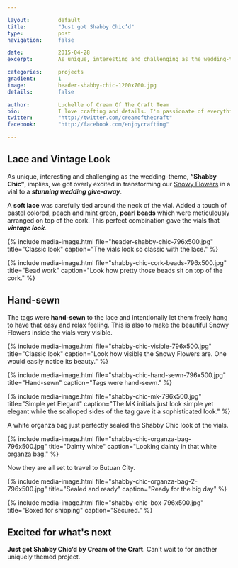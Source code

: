 ```yaml
---

layout:			default
title:  		"Just got Shabby Chic’d"
type:			post
navigation: 	false

date:   		2015-04-28
excerpt: 		As unique, interesting and challenging as the wedding-theme, “Shabby Chic”, implies, we got overly excited in transforming our Snowy Flowers in a vial to a stunning wedding give-away.

categories:		projects
gradient: 		1
image: 			header-shabby-chic-1200x700.jpg
details:		false

author: 		Luchelle of Cream Of The Craft Team
bio: 			I love crafting and details. I'm passionate of everything I make. 
twitter: 		"http://twitter.com/creamofthecraft"
facebook: 		"http://facebook.com/enjoycrafting"

---
```


## Lace and Vintage Look

As unique, interesting and challenging as the wedding-theme, **“Shabby Chic”**, implies, we got overly excited in transforming our [Snowy Flowers][sf] in a vial to a <i>**stunning wedding give-away**</i>.

A **soft lace** was carefully tied around the neck of the vial. Added a touch of pastel colored, peach and mint green, **pearl beads** which were meticulously arranged on top of the cork. This perfect combination gave the vials that <i>**vintage look**</i>.

{% include media-image.html file="header-shabby-chic-796x500.jpg" title="Classic look" caption="The vials look so classic with the lace." %}

{% include media-image.html file="shabby-chic-cork-beads-796x500.jpg" title="Bead work" caption="Look how pretty those beads sit on top of the cork." %}

## Hand-sewn
The tags were **hand-sewn** to the lace and intentionally let them freely hang to have that easy and relax feeling. This is also to make the beautiful Snowy Flowers inside the vials very visible.


{% include media-image.html file="shabby-chic-visible-796x500.jpg" title="Classic look" caption="Look how visible the Snowy Flowers are. One would easily notice its beauty." %}


{% include media-image.html file="shabby-chic-hand-sewn-796x500.jpg" title="Hand-sewn" caption="Tags were hand-sewn." %}

{% include media-image.html file="shabby-chic-mk-796x500.jpg" title="Simple yet Elegant" caption="The MK initials just look simple yet elegant while the scalloped sides of the tag gave it a sophisticated look." %}

A white organza bag just perfectly sealed the Shabby Chic look of the vials.

{% include media-image.html file="shabby-chic-organza-bag-796x500.jpg" title="Dainty white" caption="Looking dainty in that white organza bag." %}

Now they are all set to travel to Butuan City.

{% include media-image.html file="shabby-chic-organza-bag-2-796x500.jpg" title="Sealed and ready" caption="Ready for the big day" %}

{% include media-image.html file="shabby-chic-box-796x500.jpg" title="Boxed for shipping" caption="Secured." %}

## Excited for what's next

**Just got Shabby Chic’d by Cream of the Craft**. Can’t wait to for another uniquely themed project.

<br/>

[sf]: http://creamofthecraft.co
